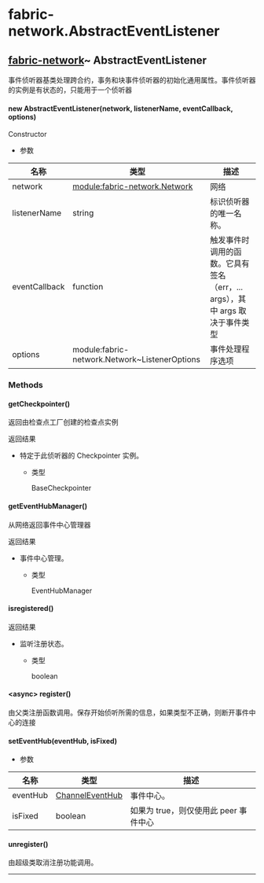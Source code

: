 # fabric-network.AbstractEventListener

## [fabric-network](https://hyperledger.github.io/fabric-sdk-node/release-1.4/module-fabric-network.html)~ AbstractEventListener

事件侦听器基类处理跨合约，事务和块事件侦听器的初始化通用属性。事件侦听器的实例是有状态的，只能用于一个侦听器

#### new AbstractEventListener(network, listenerName, eventCallback, options)

Constructor

- 参数

| 名称          | 类型                                                                                                                          | 描述                                                                        |
| ------------- | ----------------------------------------------------------------------------------------------------------------------------- | --------------------------------------------------------------------------- |
| network       | [module:fabric-network.Network](https://hyperledger.github.io/fabric-sdk-node/release-1.4/module-fabric-network.Network.html) | 网络                                                                        |
| listenerName  | string                                                                                                                        | 标识侦听器的唯一名称。                                                      |
| eventCallback | function                                                                                                                      | 触发事件时调用的函数。它具有签名（err，... args），其中 args 取决于事件类型 |
| options       | module:fabric-network.Network~ListenerOptions                                                                                 | 事件处理程序选项                                                            |

### Methods

#### getCheckpointer()

返回由检查点工厂创建的检查点实例

返回结果

- 特定于此侦听器的 Checkpointer 实例。

  - 类型

    BaseCheckpointer

#### getEventHubManager()

从网络返回事件中心管理器

返回结果

- 事件中心管理。

  - 类型

    EventHubManager

#### isregistered()

返回结果

- 监听注册状态。

  - 类型

    boolean

#### &lt;async&gt; register()

由父类注册函数调用。保存开始侦听所需的信息，如果类型不正确，则断开事件中心的连接

#### setEventHub(eventHub, isFixed)

- 参数

| 名称     | 类型                                                                                              | 描述                                  |
| -------- | ------------------------------------------------------------------------------------------------- | ------------------------------------- |
| eventHub | [ChannelEventHub](https://hyperledger.github.io/fabric-sdk-node/release-1.4/ChannelEventHub.html) | 事件中心。                            |
| isFixed  | boolean                                                                                           | 如果为 true，则仅使用此 peer 事件中心 |

#### unregister()

由超级类取消注册功能调用。

---
